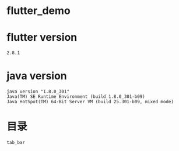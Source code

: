 # flutter_demo

# flutter version
    2.8.1
# java version
    java version "1.8.0_301"
    Java(TM) SE Runtime Environment (build 1.8.0_301-b09)
    Java HotSpot(TM) 64-Bit Server VM (build 25.301-b09, mixed mode)

# 目录
    tab_bar
